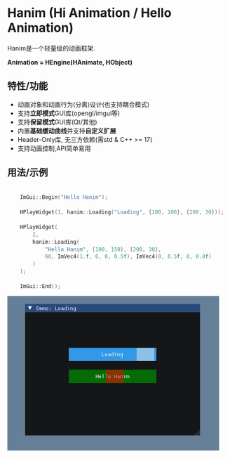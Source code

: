 # Hanim (Hi Animation / Hello Animation)

Hanim是一个轻量级的动画框架.

**Animation =  HEngine(HAnimate, HObject)**

## 特性/功能

- 动画对象和动画行为(分离)设计(也支持耦合模式)
- 支持**立即模式**GUI库(opengl/imgui等)
- 支持**保留模式**GUI库(Qt/其他)
- 内置**基础缓动曲线**并支持**自定义扩展**
- Header-Only库, 无三方依赖(需std & C++ >= 17)
- 支持动画控制,API简单易用

## 用法/示例

```cpp

    ImGui::Begin("Hello Hanim");

    HPlayWidget(1, hanim::Loading("Loading", {100, 100}, {200, 30}));

    HPlayWidget(
        2,
        hanim::Loading(
            "Hello Hanim", {100, 150}, {200, 30},
            60, ImVec4(1.f, 0, 0, 0.5f), ImVec4(0, 0.5f, 0, 0.8f)
        )
    );

    ImGui::End();

```

![hanim-loading](docs/imgs/hanim.demo.loading.gif)